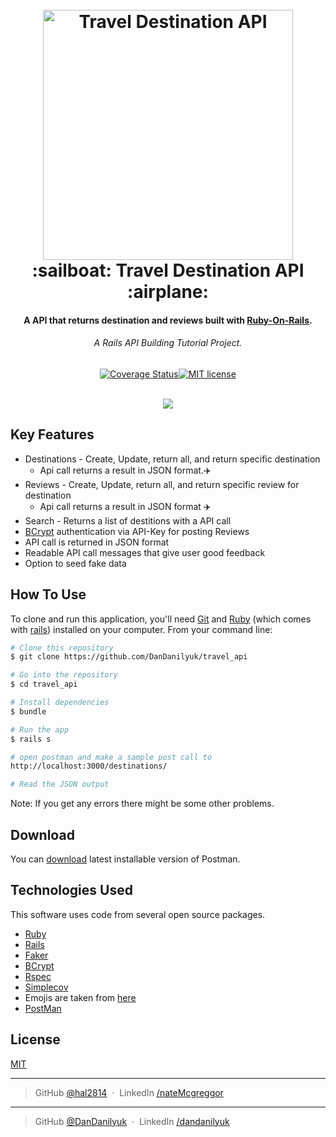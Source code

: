 
<h1 align="center">
  <br>
  <a href="http://guides.rubyonrails.org/"><img src="http://logos-download.com/wp-content/uploads/2016/09/Ruby_on_Rails_logo.png" alt="Travel Destination API" width="400"></a>
  <br>
  :sailboat: Travel Destination API :airplane:
  <br>
</h1>

<h4 align="center">A API that returns destination and reviews built with <a href="http://guides.rubyonrails.org/" target="_blank">Ruby-On-Rails</a>.</h4>
<h6 align="center">A Rails API Building Tutorial Project.</h6>

<div align="center">

  [![Coverage Status](https://img.shields.io/coveralls/aterris/simplecov-shield.svg)](https://coveralls.io/r/aterris/simplecov-shield?branch=master)[![MIT license](http://img.shields.io/badge/license-MIT-brightgreen.svg)](http://opensource.org/licenses/MIT)
</div>
<br>
<div align="center">
  <img align="center" src="https://thumbs.gfycat.com/ObeseDearestChrysalis-max-14mb.gif">
</div>


## Key Features

* Destinations - Create, Update, return all, and return specific destination
  - Api call returns a result in JSON format.:airplane:
* Reviews - Create, Update, return all, and return specific review for destination
  - Api call returns a result in JSON format :airplane:
* Search - Returns a list of destitions with a API call
* [BCrypt](https://github.com/codahale/bcrypt-ruby) authentication via API-Key for posting Reviews
* API call is returned in JSON format
* Readable API call messages that give user good feedback
* Option to seed fake data

## How To Use

To clone and run this application, you'll need [Git](https://git-scm.com) and [Ruby](http://ruby-doc.org/) (which comes with [rails](http://guides.rubyonrails.org/)) installed on your computer. From your command line:

```bash
# Clone this repository
$ git clone https://github.com/DanDanilyuk/travel_api

# Go into the repository
$ cd travel_api

# Install dependencies
$ bundle

# Run the app
$ rails s

# open postman and make a sample post call to
http://localhost:3000/destinations/

# Read the JSON output
```

Note: If you get any errors there might be some other problems.


## Download

You can [download](https://www.getpostman.com/) latest installable version of Postman.

## Technologies Used

This software uses code from several open source packages.

- [Ruby](http://ruby-doc.org/)
- [Rails](http://guides.rubyonrails.org/)
- [Faker](https://github.com/stympy/faker)
- [BCrypt](https://github.com/codahale/bcrypt-ruby)
- [Rspec](https://github.com/rspec/rspec-rails)
- [Simplecov](https://github.com/colszowka/simplecov)
- Emojis are taken from [here](https://github.com/arvida/emoji-cheat-sheet.com)
- [PostMan](https://www.getpostman.com/)

## License

[MIT](https://opensource.org/licenses/MIT)

---

> GitHub [@hal2814](https://github.com/hal2814) &nbsp;&middot;&nbsp;
> LinkedIn [/nateMcgreggor](https://www.linkedin.com/in/nate-mcgregor/)

---

> GitHub [@DanDanilyuk](https://github.com/dandanilyuk) &nbsp;&middot;&nbsp;
> LinkedIn [/dandanilyuk](https://www.linkedin.com/in/dandanilyuk/)

<style>
	.markdown-body {
		text-align: center;
	}
</style>
